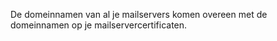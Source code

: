 De domeinnamen van al je mailservers komen overeen met de domeinnamen op je 
mailservercertificaten.
